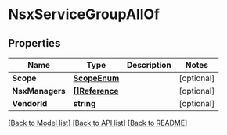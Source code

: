 # NsxServiceGroupAllOf

## Properties

Name | Type | Description | Notes
------------ | ------------- | ------------- | -------------
**Scope** | [**ScopeEnum**](ScopeEnum.md) |  | [optional] 
**NsxManagers** | [**[]Reference**](Reference.md) |  | [optional] 
**VendorId** | **string** |  | [optional] 

[[Back to Model list]](../README.md#documentation-for-models) [[Back to API list]](../README.md#documentation-for-api-endpoints) [[Back to README]](../README.md)


